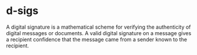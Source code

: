 # d-sigs

A digital signature is a mathematical scheme for verifying the authenticity of digital messages or documents.
A valid digital signature on a message gives a recipient confidence that the message came from a sender known to the recipient.
